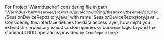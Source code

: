 For Project 'Warmduscher' considering file in path 'Warmduscher/thserver/src/main/java/com/x8ing/thsensor/thserver/db/dao/SessionDeviceRepository.java' with name 'SessionDeviceRepository.java'... 
Considering this interface defines the data access layer, how might you extend this repository to add custom queries or business logic beyond the standard CRUD operations provided by `CrudRepository`?